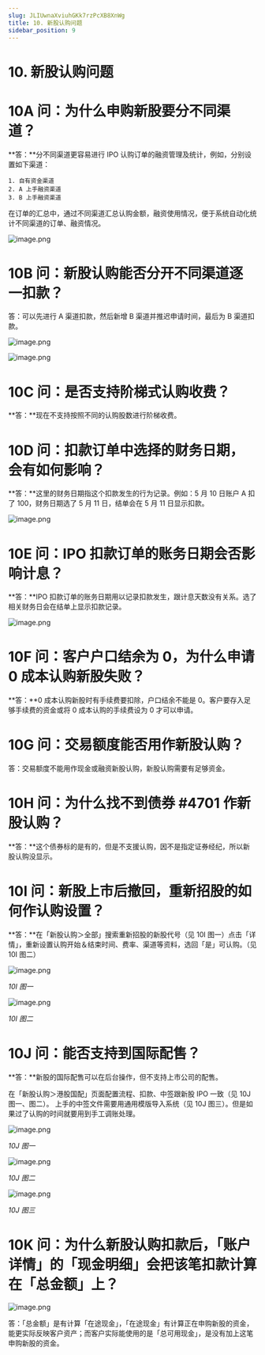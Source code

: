 ```yaml
---
slug: JLIUwnaXviuhGKk7rzPcXB8XnWg
title: 10. 新股认购问题
sidebar_position: 9
---
```



# 10. 新股认购问题


# 10A 问：为什么申购新股要分不同渠道？


**答：**分不同渠道更容易进行 IPO 认购订单的融资管理及统计，例如，分别设置如下渠道：

    1. 自有资金渠道
    2. A 上手融资渠道
    3. B 上手融资渠道

在订单的汇总中，通过不同渠道汇总认购金额，融资使用情况，便于系统自动化统计不同渠道的订单、融资情况。


![image.png](/assets/4e608f9e2c368d5e98b57ba64cdb6231.png)


# 10B 问：新股认购能否分开不同渠道逐一扣款？


答：可以先进行 A 渠道扣款，然后新增 B 渠道并推迟申请时间，最后为 B 渠道扣款。


![image.png](/assets/6ce9ab4ecc1722ecdc562786504b2bd9.png)


![image.png](/assets/12e5f7f8cda56775ee091a98adc6d10c.png)


# 10C 问：是否支持阶梯式认购收费？


**答：**现在不支持按照不同的认购股数进行阶梯收费。


# 10D 问：扣款订单中选择的财务日期，会有如何影响？


**答：**这里的财务日期指这个扣款发生的行为记录。例如：5 月 10 日账户 A 扣了 100，财务日期选了 5 月 11 日，结单会在 5 月 11 日显示扣款。


![image.png](/assets/5d862dfef043d23e1339c063b7596439.png)


# 10E 问：IPO 扣款订单的账务日期会否影响计息？


**答：**IPO 扣款订单的账务日期用以记录扣款发生，跟计息天数没有关系。选了相关财务日会在结单上显示扣款记录。


![image.png](/assets/0290dc5837a07473107801063f677cde.png)


# 10F 问：客户户口结余为 0，为什么申请 0 成本认购新股失败？


**答：**0 成本认购新股时有手续费要扣除，户口结余不能是 0。客户要存入足够手续费的资金或将 0 成本认购的手续费设为 0 才可以申请。


# 10G 问：交易额度能否用作新股认购？


答：交易额度不能用作现金或融资新股认购，新股认购需要有足够资金。


# 10H 问：为什么找不到债券 #4701 作新股认购？


**答：**这个债券标的是有的，但是不支援认购，因不是指定证券经纪，所以新股认购没显示。


# 10I 问：新股上市后撤回，重新招股的如何作认购设置？


**答：**在「新股认购＞全部」搜索重新招股的新股代号（见 10I 图一）点击「详情」，重新设置认购开始＆结束时间、费率、渠道等资料，选回「是」可认购。（见 10I 图二）


![image.png](/assets/b6bfb7d43b8261a955013e0e9cb1dbf0.png)


_10I 图一_


![image.png](/assets/3d8068f7cf8894f6e6aa036741a45844.png)


_10I 图二_


# 10J 问：能否支持到国际配售？


**答：**新股的国际配售可以在后台操作，但不支持上市公司的配售。


在「新股认购＞港股国配」页面配置流程、扣款、中签跟新股 IPO 一致（见 10J 图一、图二）。
上手的中签文件需要用通用模版导入系统（见 10J 图三）。但是如果过了认购的时间就要用到手工调账处理。


![image.png](/assets/9790cd47e63bde0f653aafe98ec5db29.png)


_10J 图一_


![image.png](/assets/a8e9a431447d1f2cb219b58af6b072ab.png)


_10J 图二_


![image.png](/assets/7ab97a4b00a7212767c60ace9de62f5c.png)


_10J 图三_


# 10K 问：为什么新股认购扣款后，「账户详情」的「现金明细」会把该笔扣款计算在「总金额」上？


![image.png](/assets/4f1026816ae9a9ee6984e3595fb30762.png)


答：「总金额」是有计算「在途现金」，「在途现金」有计算正在申购新股的资金，能更实际反映客户资产；而客户实际能使用的是「总可用现金」，是没有加上这笔申购新股的资金。

